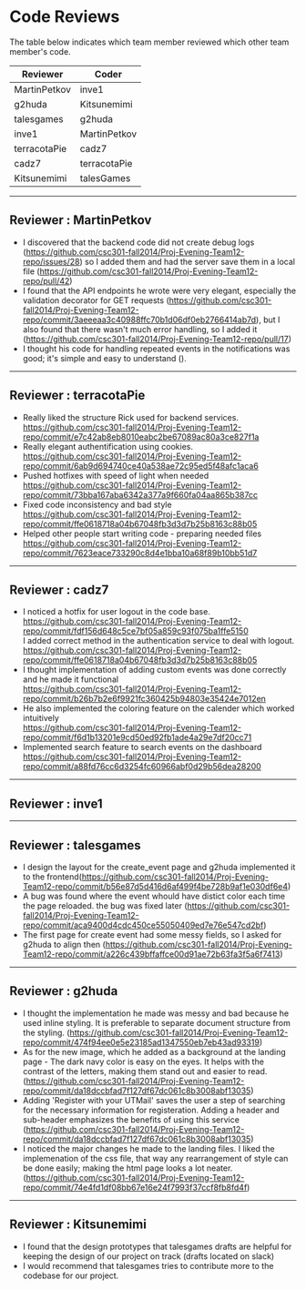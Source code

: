 # Code Reviews

The table below indicates which team member reviewed which other team member's code.

| Reviewer | Coder |
| -------- | ----- |
| MartinPetkov |  inve1 |
| g2huda |  Kitsunemimi |
| talesgames |  g2huda |
| inve1 |  MartinPetkov |
| terracotaPie |  cadz7 |
| cadz7 |   terracotaPie |
| Kitsunemimi |   talesGames |


-----

## Reviewer : MartinPetkov

* I discovered that the backend code did not create debug logs (https://github.com/csc301-fall2014/Proj-Evening-Team12-repo/issues/28) so I added them and had the server save them in a local file (https://github.com/csc301-fall2014/Proj-Evening-Team12-repo/pull/42)
* I found that the API endpoints he wrote were very elegant, especially the validation decorator for GET requests (https://github.com/csc301-fall2014/Proj-Evening-Team12-repo/commit/3aeeeaa3c40988ffc70b1d06df0eb2766414ab7d), but I also found that there wasn't much error handling, so I added it (https://github.com/csc301-fall2014/Proj-Evening-Team12-repo/pull/17)
* I thought his code for handling repeated events in the notifications was good; it's simple and easy to understand ().

-----

## Reviewer : terracotaPie
* Really liked the structure Rick used for backend services.  
https://github.com/csc301-fall2014/Proj-Evening-Team12-repo/commit/e7c42ab8eb8010eabc2be67089ac80a3ce827f1a
* Really elegant authentification using cookies.  
https://github.com/csc301-fall2014/Proj-Evening-Team12-repo/commit/6ab9d694740ce40a538ae72c95ed5f48afc1aca6
* Pushed hotfixes with speed of light when needed  
https://github.com/csc301-fall2014/Proj-Evening-Team12-repo/commit/73bba167aba6342a377a9f660fa04aa865b387cc
* Fixed code inconsistency and bad style  
https://github.com/csc301-fall2014/Proj-Evening-Team12-repo/commit/ffe0618718a04b67048fb3d3d7b25b8163c88b05
* Helped other people start writing code - preparing needed files  
https://github.com/csc301-fall2014/Proj-Evening-Team12-repo/commit/7623eace733290c8d4e1bba10a68f89b10bb51d7

-----

## Reviewer : cadz7
* I noticed a hotfix for user logout in the code base.  
https://github.com/csc301-fall2014/Proj-Evening-Team12-repo/commit/fdf156d648c5ce7bf05a859c93f075ba1ffe5150    
I added correct method in the authentication service to deal with logout.  
https://github.com/csc301-fall2014/Proj-Evening-Team12-repo/commit/ffe0618718a04b67048fb3d3d7b25b8163c88b05  
* I thought implementation of adding custom events was done correctly and he made it functional  
https://github.com/csc301-fall2014/Proj-Evening-Team12-repo/commit/b26b7b2e6f9921fc360425b94803e35424e7012en  
* He also implemented the coloring feature on the calender which worked intuitively  
https://github.com/csc301-fall2014/Proj-Evening-Team12-repo/commit/f6d1b13201e9cd50ed92fb1ade4a29e7df20cc71
* Implemented search feature to search events on the dashboard  
https://github.com/csc301-fall2014/Proj-Evening-Team12-repo/commit/a88fd76cc6d3254fc60966abf0d29b56dea28200

-----

## Reviewer : inve1

-----

## Reviewer : talesgames

* I design the layout for the create_event page and g2huda implemented it to the frontend(https://github.com/csc301-fall2014/Proj-Evening-Team12-repo/commit/b56e87d5d416d6af499f4be728b9af1e030df6e4)
* A bug was found where the event whould have distict color each time the page reloaded. the bug was fixed later (https://github.com/csc301-fall2014/Proj-Evening-Team12-repo/commit/aca9400d4cdc450ce55050409ed7e76e547cd2bf)
* The first page for create event had some messy fields, so I asked for g2huda to align then (https://github.com/csc301-fall2014/Proj-Evening-Team12-repo/commit/a226c439bffaffce00d91ae72b63fa3f5a6f7413)

-----

## Reviewer : g2huda

* I thought the implementation he made was messy and bad because he used inline styling. It is preferable to separate document structure from the styling. (https://github.com/csc301-fall2014/Proj-Evening-Team12-repo/commit/474f94ee0e5e23185ad1347550eb7eb43ad93319)
* As for the new image, which he added as a background at the landing page - The dark navy color is easy on the eyes. It helps with the contrast of the letters, making them stand out and easier to read. (https://github.com/csc301-fall2014/Proj-Evening-Team12-repo/commit/da18dccbfad7f127df67dc061c8b3008abf13035)
* Adding 'Register with your UTMail' saves the user a step of searching for the necessary information for registeration. Adding a header and sub-header emphasizes the benefits of using this service (https://github.com/csc301-fall2014/Proj-Evening-Team12-repo/commit/da18dccbfad7f127df67dc061c8b3008abf13035)
* I noticed the major changes he made to the landing files. I liked the implemenation of the css file, that way any rearrangement of style can be done easily; making the html page looks a lot neater. (https://github.com/csc301-fall2014/Proj-Evening-Team12-repo/commit/74e4fd1df08bb67e16e24f7993f37ccf8fb8fd4f)

-----

## Reviewer : Kitsunemimi

 * I found that the design prototypes that talesgames drafts are helpful for keeping the design of our project on track (drafts located on slack)
 * I would recommend that talesgames tries to contribute more to the codebase for our project.
